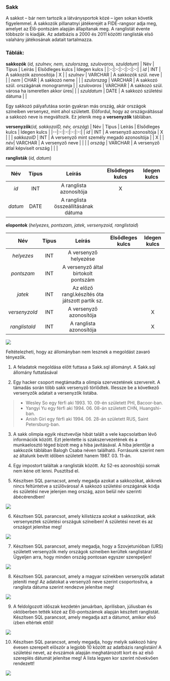 ### Sakk
A sakkot – bár nem tartozik a látványsportok közé – igen sokan követik figyelemmel.
A sakkozók pillanatnyi játékerejét a FIDE-rangsor adja meg, amelyet az Élő-pontszám alapján állapítanak meg. A ranglistát évente többször is kiadják. Az adatbázis a 2000 és 2011 közötti ranglisták első valahány játékosának adatait tartalmazza.

### Táblák:
**sakkozók** (*id, szulnev, nem, szulorszag, szulovaros, szuldatum*)
| Név | Típus | Leírás | Elsődleges kulcs | Idegen kulcs |
|:-:|:-:|:-:|:-:|:-:|
| *id* | INT | A sakkozók azonosítója | X |
| *szulnev* | VARCHAR | A sakkozók szül. neve |  |
| *nem* | CHAR | A sakkozó neme |  |
| *szulorszag* | VARCHAR | A sakkozó szül. országának monogrammja |
| *szulovaros* | VARCHAR | A sakkozó szül. városa ha ismeretlen akkor üres|  |
| *szuldatum* | DATE | A sakkozó születési dátuma |  |

Egy sakkozó pályafutása során gyakran más ország, akár országok színeiben versenyez, mint
ahol született. Előfordul, hogy az országváltással a sakkozó neve is megváltozik. Ez jelenik
meg a **versenyzők** táblában.

**versenyzők**(*id, sakkozoID, név, ország*)
| Név | Típus | Leírás | Elsődleges kulcs | Idegen kulcs |
|--|:-:|:-:|:-:|:-:|
| *id* | INT | A versenyző azonosítója | X |  |
| *sakkozoID* | INT | A versenyző mint személy megadó azonosítója |  | X |
| *név*| VARCHAR | A versenyző neve |  |  |
| *ország* | VARCHAR | A versenyző átlal képviselt ország |  |  |

__ranglisták__ (*id, datum*)

| Név | Típus | Leírás | Elsődleges kulcs | Idegen kulcs |
|:-:|:-:|:-:|:-:|:-:|
| *id* | INT | A ranglista azonosítója | X |  |
| *datum* | DATE | A ranglista összeállításának dátuma |  |  |

**elopontok** (_helyezes, pontszam, jatek, versenyzoid, ranglistaid_)

| Név | Típus | Leírás | Elsődleges kulcs | Idegen kulcs |
|:-:|:-:|:-:|:-:|:-:|
| *helyezes* | INT | A versenyző helyezése |  |  |
| *pontszam* | INT | A versenyző által birtokolt pontszám |  |  |
| *jatek* | INT | Az előző rangl.készítés óta játszott partik sz. |  |  |
| *versenyzoId* | INT | A versenyző azonosítója |  | X |
| *ranglistaId* | INT | A ranglista azonosítója |  | X |


![](/képek/tábla.png)


Feltételezheti, hogy az állományban nem lesznek a megoldást zavaró tényezők.


1. A feladatok megoldása előtt futtasa a Sakk.sql állományt. A Sakk.sql állomány futtatásával 

2. Egy hacker csoport megtámadta a olimpia szervezetének szervereit. A támadás során több sakk versenyző törlődtek. Illessze be a következő versenyzők adatait a versenyzők listába. 
>- Wesley So egy férfi aki 1993. 10. 09-én született PHI, Bacoor-ban.
>- Yangyi Yu egy férfi aki 1994. 06. 08-án született CHN, Huangshi-ban.
>- Anish Giri egy férfi aki 1994. 06. 28-án született RUS, Saint Petersburg-ban.

3. A sakk olimpia egyik résztvevője hibát talált a vele kapcsolatban lévő információk között. Ezt jelentette is szakszervezetének és a munkaelosztó téged bízott meg a hiba javításával. A hiba jelentője a sakkozók táblában Balogh Csaba néven található. Forrásunk szerint nem az általunk bevitt időben született hanem 1987. 03. 11-án.

4. Egy impostort találtak a ranglisták között. Az 52-es azonosítójú sornak nem kéne ott lenni. Pusztítsd el.

5. Készítsen SQL parnacsot, amely megadja azokat a sakkozókat, akiknek nincs feltüntetve a szülővárosa! A sakkozó születési országának kódja és születési neve jelenjen meg ország, azon belül név szerinti ábécérendben!


![](/képek/5.feladat.png)


6. Készítsen SQL parancsot, amely kilistázza azokat a sakkozókat, akik versenyeztek születési országuk színeiben! A születési nevet és az országot jelenítse meg!


![](/képek/6.feladat.png)


7. Készítsen SQL parancsot, amely megadja, hogy a Szovjetunióban (URS) született versenyzők mely országok színeiben kerültek ranglistára! Ügyeljen arra, hogy minden ország pontosan egyszer szerepeljen!


![](/képek/7.feladat.png)


8. Készítsen SQL parancsot, amely a magyar színekben versenyzők adatait jeleníti meg! Az adatokat a versenyző neve szerint csoportosítva, a ranglista dátuma szerint rendezve jelenítse meg!


![](/képek/8.feladat.png)


9. A feldolgozott időszak kezdetén januárban, áprilisban, júliusban és októberben tették közé az Élő-pontszámok alapján készített ranglistát. Készítsen SQL parancsot, amely megadja azt a dátumot, amikor első ízben eltértek ettől!


![](/képek/9.feladat.png)


10. Készítsen SQL parancsot, amely megadja, hogy melyik sakkozó hány évesen szerepelt először a legjobb 10 között az adatbázis ranglistáin! A születési nevet, az évszámok alapján meghatározott kort és az első szereplés dátumát jelenítse meg! A lista legyen kor szerint növekvően rendezett!


![](/képek/10.feladat.png)